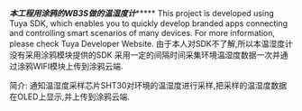 *************本工程用涂鸦的WB3S做的温湿度计******************
This project is developed using Tuya SDK, which enables you to quickly develop branded apps connecting and controlling smart scenarios of many devices.
For more information, please check Tuya Developer Website.
由于本人对SDK不了解,所以本温湿度计没有采用涂鸦模块提供的SDK
采用一定的间隔时间采集环境温湿度数据一次并通过涂鸦WIFI模块上传到涂鸦云端.


简介:
  通知温湿度采样芯片SHT30对环境的温湿度进行采样,把采样的温湿度数据在OLED上显示,并上传到涂鸦云端.

